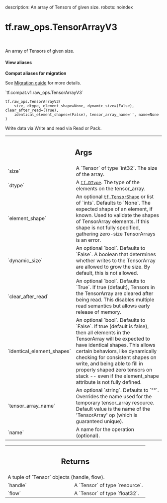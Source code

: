 description: An array of Tensors of given size.
robots: noindex

# tf.raw_ops.TensorArrayV3

<!-- Insert buttons and diff -->

<table class="tfo-notebook-buttons tfo-api nocontent" align="left">

</table>



An array of Tensors of given size.

<section class="expandable">
  <h4 class="showalways">View aliases</h4>
  <p>
<b>Compat aliases for migration</b>
<p>See
<a href="https://www.tensorflow.org/guide/migrate">Migration guide</a> for
more details.</p>
<p>`tf.compat.v1.raw_ops.TensorArrayV3`</p>
</p>
</section>

<pre class="devsite-click-to-copy prettyprint lang-py tfo-signature-link">
<code>tf.raw_ops.TensorArrayV3(
    size, dtype, element_shape=None, dynamic_size=(False), clear_after_read=(True),
    identical_element_shapes=(False), tensor_array_name=&#x27;&#x27;, name=None
)
</code></pre>



<!-- Placeholder for "Used in" -->

Write data via Write and read via Read or Pack.

<!-- Tabular view -->
 <table class="responsive fixed orange">
<colgroup><col width="214px"><col></colgroup>
<tr><th colspan="2"><h2 class="add-link">Args</h2></th></tr>

<tr>
<td>
`size`
</td>
<td>
A `Tensor` of type `int32`. The size of the array.
</td>
</tr><tr>
<td>
`dtype`
</td>
<td>
A <a href="../../tf/dtypes/DType.md"><code>tf.DType</code></a>. The type of the elements on the tensor_array.
</td>
</tr><tr>
<td>
`element_shape`
</td>
<td>
An optional <a href="../../tf/TensorShape.md"><code>tf.TensorShape</code></a> or list of `ints`. Defaults to `None`.
The expected shape of an element, if known. Used to
validate the shapes of TensorArray elements. If this shape is not
fully specified, gathering zero-size TensorArrays is an error.
</td>
</tr><tr>
<td>
`dynamic_size`
</td>
<td>
An optional `bool`. Defaults to `False`.
A boolean that determines whether writes to the TensorArray
are allowed to grow the size.  By default, this is not allowed.
</td>
</tr><tr>
<td>
`clear_after_read`
</td>
<td>
An optional `bool`. Defaults to `True`.
If true (default), Tensors in the TensorArray are cleared
after being read.  This disables multiple read semantics but allows early
release of memory.
</td>
</tr><tr>
<td>
`identical_element_shapes`
</td>
<td>
An optional `bool`. Defaults to `False`.
If true (default is false), then all
elements in the TensorArray will be expected to have identical shapes.
This allows certain behaviors, like dynamically checking for
consistent shapes on write, and being able to fill in properly
shaped zero tensors on stack -- even if the element_shape attribute
is not fully defined.
</td>
</tr><tr>
<td>
`tensor_array_name`
</td>
<td>
An optional `string`. Defaults to `""`.
Overrides the name used for the temporary tensor_array
resource. Default value is the name of the 'TensorArray' op (which
is guaranteed unique).
</td>
</tr><tr>
<td>
`name`
</td>
<td>
A name for the operation (optional).
</td>
</tr>
</table>



<!-- Tabular view -->
 <table class="responsive fixed orange">
<colgroup><col width="214px"><col></colgroup>
<tr><th colspan="2"><h2 class="add-link">Returns</h2></th></tr>
<tr class="alt">
<td colspan="2">
A tuple of `Tensor` objects (handle, flow).
</td>
</tr>
<tr>
<td>
`handle`
</td>
<td>
A `Tensor` of type `resource`.
</td>
</tr><tr>
<td>
`flow`
</td>
<td>
A `Tensor` of type `float32`.
</td>
</tr>
</table>

